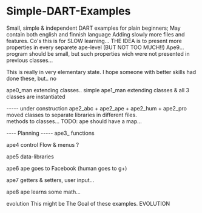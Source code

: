 Simple-DART-Examples
====================

Small, simple & independent DART examples for plain beginners; May contain both english and finnish language
Adding slowly more files and features.  Co's this is for SLOW learning...
THE IDEA is to present more properties in every separete ape-level (BUT NOT TOO MUCH!!)
Ape9...  program should be small, but such properties wich were not presented in previous classes...

This is really in very elementary state. I hope someone with better skills had done these, but.. no

ape0_man    extending classes.. simple
ape1_man    extending classes & all 3 classes are instantiated


-----  under construction
ape2_abc + ape2_ape + ape2_hum + ape2_pro       
            moved classes to separate libraries in different files.     
            methods to classes...
            TODO: ape should have a map...

----    Planning    -----
ape3_   functions

ape4   control Flow & menus ?

ape5   data-libraries

ape6   ape goes to Facebook (human goes to g+)

ape7   getters & setters, user input...

ape8   ape learns some math...  

evolution      This might be The Goal of these examples.  EVOLUTION

